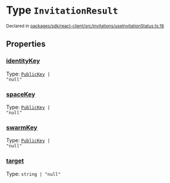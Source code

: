 # Type `InvitationResult`
<sub>Declared in [packages/sdk/react-client/src/invitations/useInvitationStatus.ts:16](https://github.com/dxos/dxos/blob/f2f84db18/packages/sdk/react-client/src/invitations/useInvitationStatus.ts#L16)</sub>




## Properties
### [identityKey](https://github.com/dxos/dxos/blob/f2f84db18/packages/sdk/react-client/src/invitations/useInvitationStatus.ts#L18)
Type: <code>[PublicKey](/api/@dxos/react-client/classes/PublicKey) | "null"</code>




### [spaceKey](https://github.com/dxos/dxos/blob/f2f84db18/packages/sdk/react-client/src/invitations/useInvitationStatus.ts#L17)
Type: <code>[PublicKey](/api/@dxos/react-client/classes/PublicKey) | "null"</code>




### [swarmKey](https://github.com/dxos/dxos/blob/f2f84db18/packages/sdk/react-client/src/invitations/useInvitationStatus.ts#L19)
Type: <code>[PublicKey](/api/@dxos/react-client/classes/PublicKey) | "null"</code>




### [target](https://github.com/dxos/dxos/blob/f2f84db18/packages/sdk/react-client/src/invitations/useInvitationStatus.ts#L20)
Type: <code>string | "null"</code>





